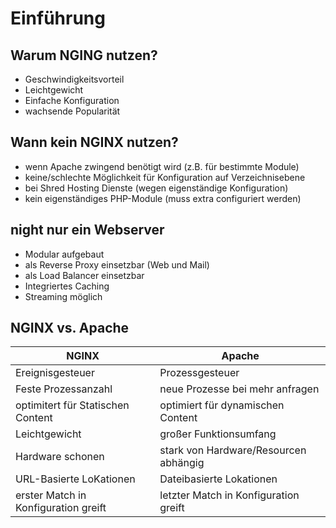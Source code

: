 # Einführung

## Warum NGING nutzen?
* Geschwindigkeitsvorteil
* Leichtgewicht
* Einfache Konfiguration
* wachsende Popularität

## Wann kein NGINX nutzen?
* wenn Apache zwingend benötigt wird (z.B. für bestimmte Module)
* keine/schlechte Möglichkeit für Konfiguration auf Verzeichnisebene
* bei Shred Hosting Dienste (wegen eigenständige Konfiguration)
* kein eigenständiges PHP-Module (muss extra configuriert werden)

## night nur ein Webserver
* Modular aufgebaut
* als Reverse Proxy einsetzbar (Web und Mail)
* als Load Balancer einsetzbar
* Integriertes Caching
* Streaming möglich

## NGINX vs. Apache
|NGINX|Apache|
|-----|------|
| Ereignisgesteuer | Prozessgesteuer |
| Feste Prozessanzahl | neue Prozesse bei mehr anfragen |
| optimitert für Statischen Content | optimiert für dynamischen Content |
| Leichtgewicht | großer Funktionsumfang |
| Hardware schonen | stark von Hardware/Resourcen abhängig |
| URL-Basierte LoKationen | Dateibasierte Lokationen |
| erster Match in Konfiguration greift | letzter Match in Konfiguration greift |